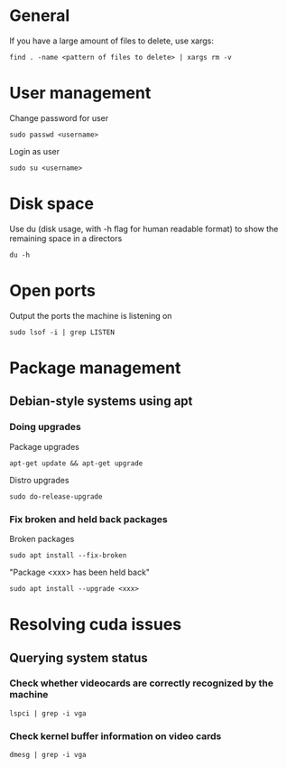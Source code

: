 
# General

If you have a large amount of files to delete, use xargs:

```
find . -name <pattern of files to delete> | xargs rm -v
```

# User management

Change password for user

```
sudo passwd <username>
```

Login as user

```
sudo su <username>
```

# Disk space

Use du (disk usage, with -h flag for human readable format) to show the remaining space in a directors

```
du -h
```
# Open ports

Output the ports the machine is listening on

```
sudo lsof -i | grep LISTEN
```

# Package management

## Debian-style systems using apt

### Doing upgrades

Package upgrades

```
apt-get update && apt-get upgrade
```

Distro upgrades

```
sudo do-release-upgrade
```

### Fix broken and held back packages

Broken packages

```
sudo apt install --fix-broken
```

"Package \<xxx\> has been held back"

```
sudo apt install --upgrade <xxx>
```
# Resolving cuda issues

## Querying system status

### Check whether videocards are correctly recognized by the machine
```
lspci | grep -i vga
```
### Check kernel buffer information on video cards
```
dmesg | grep -i vga
```


